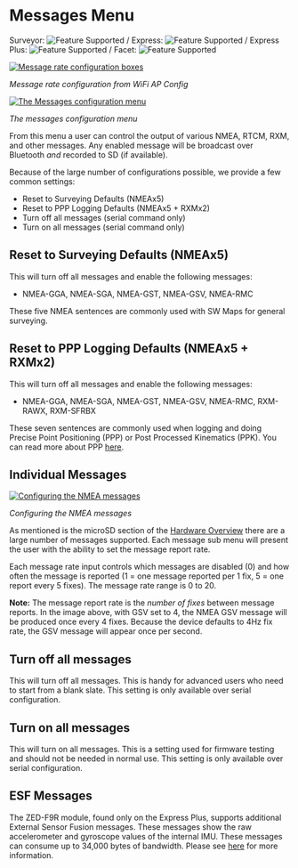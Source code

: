 # Messages Menu

Surveyor: ![Feature Supported](https://raw.githubusercontent.com/sparkfun/SparkFun_RTK_Firmware/main/docs/img/GreenDot.png) / Express: ![Feature Supported](https://raw.githubusercontent.com/sparkfun/SparkFun_RTK_Firmware/main/docs/img/GreenDot.png) / Express Plus: ![Feature Supported](https://raw.githubusercontent.com/sparkfun/SparkFun_RTK_Firmware/main/docs/img/GreenDot.png) / Facet: ![Feature Supported](https://raw.githubusercontent.com/sparkfun/SparkFun_RTK_Firmware/main/docs/img/GreenDot.png)

[![Message rate configuration boxes](https://cdn.sparkfun.com/assets/learn_tutorials/1/4/6/3/RTK_Surveyor_-_WiFi_Config_-_GNSS_Config_Messages.jpg)](https://cdn.sparkfun.com/assets/learn_tutorials/1/4/6/3/RTK_Surveyor_-_WiFi_Config_-_GNSS_Config_Messages.jpg)

*Message rate configuration from WiFi AP Config*

[![The Messages configuration menu](https://cdn.sparkfun.com/assets/learn_tutorials/1/8/5/7/SparkFun_RTK_Express_-_Messages_Menu.jpg)](https://cdn.sparkfun.com/assets/learn_tutorials/1/8/5/7/SparkFun_RTK_Express_-_Messages_Menu.jpg)

*The messages configuration menu*

From this menu a user can control the output of various NMEA, RTCM, RXM, and other messages. Any enabled message will be broadcast over Bluetooth *and* recorded to SD (if available).

Because of the large number of configurations possible, we provide a few common settings:

* Reset to Surveying Defaults (NMEAx5)
* Reset to PPP Logging Defaults (NMEAx5 + RXMx2)
* Turn off all messages (serial command only)
* Turn on all messages (serial command only)

## Reset to Surveying Defaults (NMEAx5)

This will turn off all messages and enable the following messages:

* NMEA-GGA, NMEA-SGA, NMEA-GST, NMEA-GSV, NMEA-RMC

These five NMEA sentences are commonly used with SW Maps for general surveying.

## Reset to PPP Logging Defaults (NMEAx5 + RXMx2)

This will turn off all messages and enable the following messages:

* NMEA-GGA, NMEA-SGA, NMEA-GST, NMEA-GSV, NMEA-RMC, RXM-RAWX, RXM-SFRBX

These seven sentences are commonly used when logging and doing Precise Point Positioning (PPP) or Post Processed Kinematics (PPK). You can read more about PPP [here](https://learn.sparkfun.com/tutorials/how-to-build-a-diy-gnss-reference-station).

## Individual Messages

[![Configuring the NMEA messages](https://cdn.sparkfun.com/assets/learn_tutorials/1/8/5/7/SparkFun_RTK_Express_-_Messages_Menu_-_NMEA.jpg)](https://cdn.sparkfun.com/assets/learn_tutorials/1/8/5/7/SparkFun_RTK_Express_-_Messages_Menu_-_NMEA.jpg)

*Configuring the NMEA messages*

As mentioned is the microSD section of the [Hardware Overview](https://sparkfun.github.io/SparkFun_RTK_Firmware/hardware_rtk_facet/#microsd) there are a large number of messages supported. Each message sub menu will present the user with the ability to set the message report rate.

Each message rate input controls which messages are disabled (0) and how often the message is reported (1 = one message reported per 1 fix, 5 = one report every 5 fixes). The message rate range is 0 to 20.

**Note:** The message report rate is the *number of fixes* between message reports. In the image above, with GSV set to 4, the NMEA GSV message will be produced once every 4 fixes. Because the device defaults to 4Hz fix rate, the GSV message will appear once per second.

## Turn off all messages

This will turn off all messages. This is handy for advanced users who need to start from a blank slate. This setting is only available over serial configuration.

## Turn on all messages

This will turn on all messages. This is a setting used for firmware testing and should not be needed in normal use. This setting is only available over serial configuration.

## ESF Messages

The ZED-F9R module, found only on the Express Plus, supports additional External Sensor Fusion messages. These messages show the raw accelerometer and gyroscope values of the internal IMU. These messages can consume up to 34,000 bytes of bandwidth. Please see [here](https://github.com/sparkfun/SparkFun_RTK_Firmware/issues/81#issuecomment-1059338377) for more information.